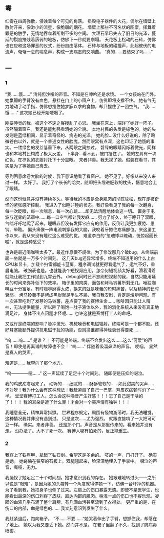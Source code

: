 ## 零
红雾在四周弥散，侵蚀着每个可见的角落。
损毁电子器件的火花，偶尔在墙壁上散射开来，像渺小的流星，像脆弱的烟花。
墙壁上那些不可名状的图案，挥舞着罪恶的触手，无情地吞噬着所剩不多的空间。
大理石早已失去了旧日的光泽，蔓延的裂痕摧残着孱弱的地板，仿佛下一秒就要崩塌。
天花板上松动的石砖，仿佛也在应和这场罪恶的仪式，纷纷自由落体。
石砖与地板的碰撞声，此起彼伏的电流声，奄奄一息的喘息声，构成一支病态的交响曲。
“真的......要结束了吗......”

## 一
### 1
“我......饿......”
清纯但沙哑的声音。不知是在呻吟还是求饶。
一个女孩站在门外。
她羸弱的手臂没有血色，悬挂在门上的小窗户上，仿佛即将支撑不住。
她有气无力地动了动手指，仿佛想捏住她梦寐以求的食物，却只捏住了一团空气。
“我......饿......”
这次她已经开始哽咽了。

刚要睡觉的我，被这个不速之客搅乱了心思。
我坐在床上，端详了她好一阵子。虽然隔着窗户，我还是能勉强看清她的全貌。
本地村民的头发是棕色的，她的头发则是蓝绿相间，显示着奇怪的、病态的光泽。
她的脸...没什么好说的，除了略微苍白以外，就是一个普通女性的脸庞。然而眼窝有点深，这也印证了她饿的事实。一缕绿色的发丝低垂下来，从两眼之间掠过。
碧绿的眼睛闪烁着微光，同样也和本地村民构成了极大反差。
下半身...看不到。被门挡住了。
她的左肩有一块红色，在棕色的衣服衬托下十分显眼。
来者非善。我无视了她，假装在看书，其实是为了等她自己离去。

等到困意席卷大脑的时候，我下意识地看了看窗户。
她不见了。好像从来没人来过一样。
太好了。
我打了个长长的哈欠，随即把头埋进肥软的枕头，惬意地合上了眼睛。

然而这份惬意并没有持续多久。等待我的本应是全身肌肉的彻底放松，现在却被奇怪的紧张感所控制。
我进入了似睡非睡的状态。我好像看见了我的每一次翻身，每一次眨眼，每一次喘息，每一次心跳......却无法清醒地体会这一切。
置身于电波与迷雾的笼罩中......每一口空气都让我发麻......
努力了好久，终于睁开了双眼，气喘吁吁地爬了起来。睡眠非但没有发挥它应有的作用，反倒让我更加疲倦、愚钝、晕眩。
偏头痛像一阵电流刺穿我的大脑，我咬着牙摁住疼痛部位。来这里工作以来，我从来没有睡过这么难受的觉。
难道李白的“忽魂悸以魄动，恍惊起而长嗟”，就是这种感受？

也许是最近喝咖啡太多了。最近作息很不规律。为了修改那几个破bug，从终端前面一坐就是一万多个时间刻。
这几天bug还异常增多，终端不知道用的什么上古CPU和显卡，加载个扫雷都能卡蓝屏，程序调试就更得看运气了，运气不好，重启电脑。
破腕表也是，也就能装个短视频应用。怎奈何短视频太好看，滑着滑着就能让我把工作抛到九霄云外。
debug同时还不忘刷短视频的我，自然只能用延长的时间来弥补低下的效率。
箱子里的肉类、面包和烤马铃薯所剩无几，唯独咖啡豆十分富足。有时咖啡磨得太浓，换来的就是味蕾的短时痛苦，以及精神的长时衰弱。
烤马铃薯不是烤成黑炭就是半生不熟，我自我安慰，肯定是熔炉问题。有一次甚至吃到了发芽的马铃薯，差点要了我的赛博生命......
咖啡因只能让人精神，无法提供能量，所以除了喝饱一肚子液体以外，我的消化系统从来没有真正地满足过。
身体不出点问题才怪呢......
也许这就是赛博打工人的命吧。

又或许是终端的影响？脉冲激光、机械噪音和电磁辐射，终端可是一个都不缺。还好耳塞能额外提供抗电磁干扰的功能，否则换谁都得神经衰弱得要死......

“呜......呜......”
是谁？！
不可能是终端。终端不会发出这么......这么“可爱”的声音！即使是再离谱的故障也不会！
“呜......”
伴随着吸溜鼻涕的声音。
哽咽。
显然是真人的哭声。

难道是......
我望向了那个地方。

“呜————嗯......”
这一声延续了足足十个时间刻。
随即便是压抑的啜泣。

我的鸡皮疙瘩起来了。
动听的......细腻的......酥酥软软的......如此甜美的哭声......
不对呀！我为什么会有这种想法！我赶紧扇了自己一巴掌，鸡皮疙瘩顿时消了一半。
堂堂赛博打工人，怎么会这种噪音产生好感！！！忘了自己是干啥的了！！！
我的耳朵是遭了什么罪！才会对一个哭声情有独钟！！！

我睡意全无，精神异常抖擞。
世界程序规定，周围有怪物游荡时，我无法睡觉。这种情况我并非没有遇到过。
只是这次......尤为强烈。
就跟直接啃了一大把可可豆一样。
确实。来者非善。
还是那个门。声音是从那里传来的。看来她并没有走。
没办法了。大不了死一次。
赛博人哪有怕死的，反正能重生。

### 2
我穿上了铁盔甲，拿起了钻石剑。希望这是多余的。
吱的一声，门打开了。
确实是她。
她蜷缩在狭窄的石板上。双腿翘起来，脸深深地埋入了手掌中。
啜泣的声音，嘶哑，无力。

我凝视了她足足二十个时间刻，她才意识到我的存在。
她艰难地转过头——之所以说是“艰难”，是因为她的头每转一个角度就得停顿一下，仿佛一台坏掉的机器。
为了看到我，她把身子也侧了过来。左肩上的伤口暴露无遗。即使不是医学生，也能看出最深的伤口刺穿了皮肤，直达内部的肌肉。稍浅一点的伤口也不容乐观。凝固的血液几乎布满了整个肩膀，有几滴血污甚至流到了衣襟处。
更严重的是，在伤口的内部，血是绿色的......
我立刻意识到发生了什么。

我赶紧退后，跑向箱子。
“不......不要......”她哭着伸出了手臂，想抓住我，却落在了地上。
她以为我又要丢下她。然而并不是。
在箱子里翻了不久，找到了防病毒喷雾。